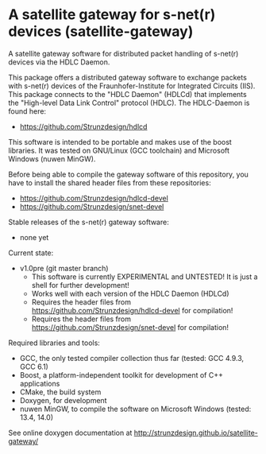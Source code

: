 # A satellite gateway for s-net(r) devices (satellite-gateway)
A satellite gateway software for distributed packet handling of s-net(r) devices via the HDLC Daemon.

This package offers a distributed gateway software to exchange packets with s-net(r) devices of the Fraunhofer-Institute for Integrated Circuits (IIS).
This package connects to the "HDLC Daemon" (HDLCd) that implements the "High-level Data Link Control" protocol (HDLC). The HDLC-Daemon is found here:
- https://github.com/Strunzdesign/hdlcd

This software is intended to be portable and makes use of the boost libraries. It was tested on GNU/Linux (GCC toolchain)
and Microsoft Windows (nuwen MinGW).

Before being able to compile the gateway software of this repository, you have to install the shared header files from these repositories:
- https://github.com/Strunzdesign/hdlcd-devel
- https://github.com/Strunzdesign/snet-devel

Stable releases of the s-net(r) gateway software:
- none yet

Current state:
- v1.0pre (git master branch)
  - This software is currently EXPERIMENTAL and UNTESTED! It is just a shell for further development!
  - Works well with each version of the HDLC Daemon (HDLCd)
  - Requires the header files from https://github.com/Strunzdesign/hdlcd-devel for compilation!
  - Requires the header files from https://github.com/Strunzdesign/snet-devel for compilation!

Required libraries and tools:
- GCC, the only tested compiler collection thus far (tested: GCC 4.9.3, GCC 6.1)
- Boost, a platform-independent toolkit for development of C++ applications
- CMake, the build system
- Doxygen, for development
- nuwen MinGW, to compile the software on Microsoft Windows (tested: 13.4, 14.0)

See online doxygen documentation at http://strunzdesign.github.io/satellite-gateway/
